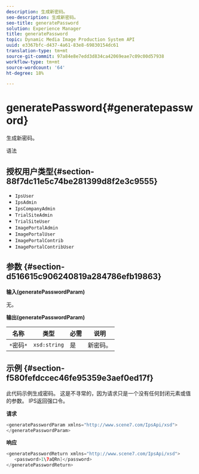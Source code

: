 ```yaml
---
description: 生成新密码。
seo-description: 生成新密码。
seo-title: generatePassword
solution: Experience Manager
title: generatePassword
topic: Dynamic Media Image Production System API
uuid: e3367bfc-d437-4a61-83e8-69830154dc61
translation-type: tm+mt
source-git-commit: 97a84e8e7edd3d834ca42069eae7c09c00d57938
workflow-type: tm+mt
source-wordcount: '64'
ht-degree: 18%

---
```



# generatePassword{#generatepassword}

生成新密码。

语法

## 授权用户类型{#section-88f7dc11e5c74be281399d8f2e3c9555}

* `IpsUser`
* `IpsAdmin`
* `IpsCompanyAdmin`
* `TrialSiteAdmin`
* `TrialSiteUser`
* `ImagePortalAdmin`
* `ImagePortalUser`
* `ImagePortalContrib`
* `ImagePortalContribUser`

## 参数 {#section-d516615c906240819a284786efb19863}

**输入(generatePasswordParam)**

无。

**输出(generatePasswordParam)**

| 名称 | 类型 | 必需 | 说明 |
|---|---|---|---|
| `*`密码`*` | `xsd:string` | 是 | 新密码。 |

## 示例 {#section-f580fefdccec46fe95359e3aef0ed17f}

此代码示例生成密码。 这是不寻常的，因为请求只是一个没有任何封闭元素或值的参数。 IPS返回强口令。

**请求**

```java
<generatePasswordParam xmlns="http://www.scene7.com/IpsApi/xsd">
</generatePasswordParam>
```

**响应**

```java
<generatePasswordReturn xmlns="http://www.scene7.com/IpsApi/xsd">
   <password>1\7aQRn]</password>
</generatePasswordReturn>
```

